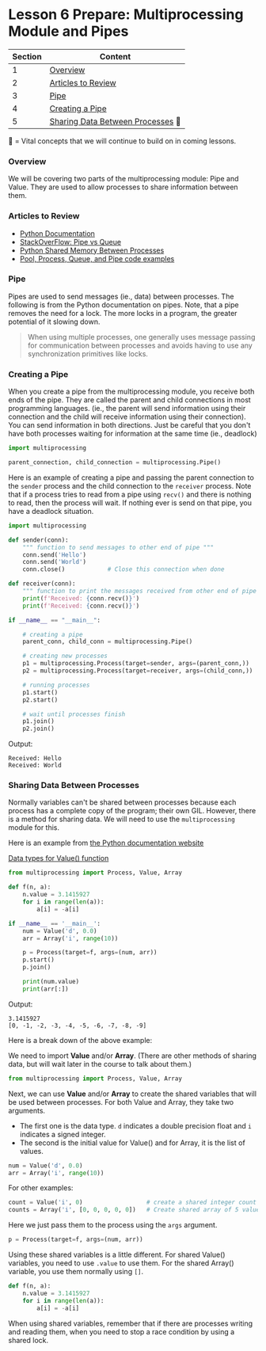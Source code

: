 # Lesson 6 Prepare: Multiprocessing Module and Pipes

Section | Content
--- | ---
1   | [Overview](#overview)
2   | [Articles to Review](#articles-to-review)
3   | [Pipe](#pipe)
4   | [Creating a Pipe](#creating-a-pipe)
5   | [Sharing Data Between Processes](#sharing-data-between-processes) :key:

:key: = Vital concepts that we will continue to build on in coming lessons.

### Overview

We will be covering two parts of the multiprocessing module: Pipe and Value. They are used to allow processes to share information between them.

### Articles to Review

- [Python Documentation](https://docs.python.org/3/library/multiprocessing.html#pipes-and-queues)
- [StackOverFlow: Pipe vs Queue](https://stackoverflow.com/questions/8463008/multiprocessing-pipe-vs-queue)
- [Python Shared Memory Between Processes](https://www.geeksforgeeks.org/multiprocessing-python-set-2/)
- [Pool, Process, Queue, and Pipe code examples](http://www.kasimte.com/multiprocessing-in-python-pool-process-queue-and-pipe)

### Pipe

Pipes are used to send messages (ie., data) between processes. The following is from the Python documentation on pipes. Note, that a pipe removes the need for a lock. The more locks in a program, the greater potential of it slowing down.

> When using multiple processes, one generally uses message passing for communication between processes and avoids having to use any synchronization primitives like locks.

### Creating a Pipe

When you create a pipe from the multiprocessing module, you receive both ends of the pipe. They are called the parent and child connections in most programming languages. (ie., the parent will send information using their connection and the child will receive information using their connection). You can send information in both directions. Just be careful that you don't have both processes waiting for information at the same time (ie., deadlock)

```python
import multiprocessing 

parent_connection, child_connection = multiprocessing.Pipe()
```

Here is an example of creating a pipe and passing the parent connection to the `sender` process and the child connection to the `receiver` process. Note that if a process tries to read from a pipe using `recv()` and there is nothing to read, then the process will wait. If nothing ever is send on that pipe, you have a deadlock situation.

```python
import multiprocessing 

def sender(conn): 
    """ function to send messages to other end of pipe """
    conn.send('Hello')
    conn.send('World')
    conn.close() 			# Close this connection when done

def receiver(conn): 
    """ function to print the messages received from other end of pipe  """
    print(f'Received: {conn.recv()}')
    print(f'Received: {conn.recv()}')

if __name__ == "__main__": 

    # creating a pipe 
    parent_conn, child_conn = multiprocessing.Pipe() 

    # creating new processes 
    p1 = multiprocessing.Process(target=sender, args=(parent_conn,)) 
    p2 = multiprocessing.Process(target=receiver, args=(child_conn,)) 

    # running processes 
    p1.start() 
    p2.start() 

    # wait until processes finish 
    p1.join() 
    p2.join() 

```

Output:

```
Received: Hello
Received: World
```

### Sharing Data Between Processes

Normally variables can't be shared between processes because each process has a complete copy of the program; their own GIL. However, there is a method for sharing data. We will need to use the `multiprocessing` module for this.

Here is an example from [the Python documentation website](https://docs.python.org/3/library/multiprocessing.html#sharing-state-between-processes)

[Data types for Value() function](https://docs.python.org/3/library/array.html#module-array)

```python
from multiprocessing import Process, Value, Array

def f(n, a):
    n.value = 3.1415927
    for i in range(len(a)):
        a[i] = -a[i]

if __name__ == '__main__':
    num = Value('d', 0.0)
    arr = Array('i', range(10))

    p = Process(target=f, args=(num, arr))
    p.start()
    p.join()

    print(num.value)
    print(arr[:])
```

Output:

```
3.1415927
[0, -1, -2, -3, -4, -5, -6, -7, -8, -9]
```

Here is a break down of the above example:

We need to import **Value** and/or **Array**. (There are other methods of sharing data, but will wait later in the course to talk about them.)

```python
from multiprocessing import Process, Value, Array
```

Next, we can use **Value** and/or **Array** to create the shared variables that will be used between processes. For both Value and Array, they take two arguments. 

- The first one is the data type. `d` indicates a double precision float and `i` indicates a signed integer.
- The second is the initial value for Value() and for Array, it is the list of values.

```python
num = Value('d', 0.0)
arr = Array('i', range(10))
```

For other examples:

```python
count = Value('i', 0)   			   # create a shared integer count
counts = Array('i', [0, 0, 0, 0, 0])   # Create shared array of 5 values
```

Here we just pass them to the process using the `args` argument.

```python
p = Process(target=f, args=(num, arr))
```

Using these shared variables is a little different. For shared Value() variables, you need to use `.value` to use them. For the shared Array() variable, you use them normally using `[]`.

```python
def f(n, a):
	n.value = 3.1415927
	for i in range(len(a)):
	    a[i] = -a[i]
```

When using shared variables, remember that if there are processes writing and reading them, when you need to stop a race condition by using a shared lock.